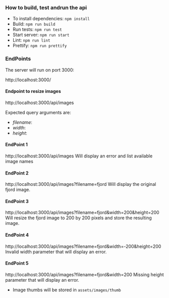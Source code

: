 ### How to build, test andrun the api

- To install dependencies: `npm install`
- Build: `npm run build`
- Run tests: `npm run test`
- Start server: `npm run start`
- Lint: `npm run lint`
- Prettify: `npm run prettify`

### EndPoints

The server will run on port 3000:

http://localhost:3000/

#### Endpoint to resize images

http://localhost:3000/api/images

Expected query arguments are:

- _filename_:
- _width_:
- _height_:

#### EndPoint 1

http://localhost:3000/api/images
Will display an error and list available image names

#### EndPoint 2

http://localhost:3000/api/images?filename=fjord
Will display the original fjord image.

#### EndPoint 3

http://localhost:3000/api/images?filename=fjord&width=200&height=200
Will resize the fjord image to 200 by 200 pixels and store the resulting image.

#### EndPoint 4

http://localhost:3000/api/images?filename=fjord&width=-200&height=200
Invalid width parameter that will display an error.

#### EndPoint 5

http://localhost:3000/api/images?filename=fjord&width=200
Missing height parameter that will display an error.

- Image thumbs will be stored in `assets/images/thumb`

